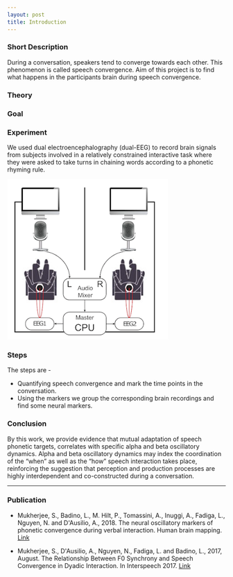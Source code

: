 ```yaml
---
layout: post
title: Introduction
---
```

### Short Description

During a conversation, speakers tend to converge towards each other. This phenomenon is called speech convergence. Aim of this project is to find what happens in the participants brain during speech convergence.

### Theory

### Goal

### Experiment

We used dual electroencephalography (dual-EEG) to record brain signals from subjects involved in a relatively constrained interactive task where they were asked to take turns in chaining words according to a phonetic rhyming rule.

![Domino](/img/hyperscanning-thumbnail.png)


### Steps

The steps are -
* Quantifying speech convergence and mark the time points in the conversation.
* Using the markers we group the corresponding brain recordings and find some neural markers.

### Conclusion

By this work, we provide evidence that mutual adaptation of speech phonetic targets, correlates with specific alpha and beta oscillatory dynamics. Alpha and beta oscillatory dynamics may index the coordination of the “when” as well as the “how” speech interaction takes place, reinforcing the suggestion that perception and production processes are highly interdependent and co-constructed during a conversation.

-----

### Publication

* Mukherjee, S., Badino, L., M. Hilt, P., Tomassini, A., Inuggi, A., Fadiga, L., Nguyen, N. and D'Ausilio, A., 2018. The neural oscillatory markers of phonetic convergence during verbal interaction. Human brain mapping. [Link](https://www.ncbi.nlm.nih.gov/pubmed/30240542)
 
* Mukherjee, S., D'Ausilio, A., Nguyen, N., Fadiga, L. and Badino, L., 2017, August. The Relationship Between F0 Synchrony and Speech Convergence in Dyadic Interaction. In Interspeech 2017. [Link](https://hal.archives-ouvertes.fr/hal-01579789/document)




